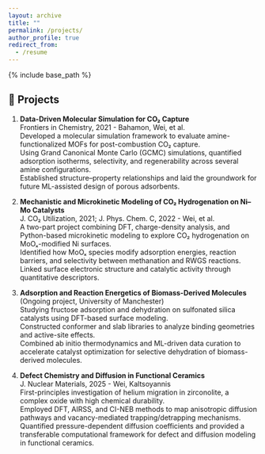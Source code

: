 ```yaml
---
layout: archive
title: ""
permalink: /projects/
author_profile: true
redirect_from:
  - /resume
---
```


{% include base_path %}

🚀 Projects
------
1.  **Data-Driven Molecular Simulation for CO₂ Capture** <br>
   Frontiers in Chemistry, 2021 - Bahamon, Wei, et al. <br>
   Developed a molecular simulation framework to evaluate amine-functionalized MOFs for post-combustion CO₂ capture. <br>
   Using Grand Canonical Monte Carlo (GCMC) simulations, quantified adsorption isotherms, selectivity, and regenerability across several amine configurations. <br>
   Established structure–property relationships and laid the groundwork for future ML-assisted design of porous adsorbents.

2.  **Mechanistic and Microkinetic Modeling of CO₂ Hydrogenation on Ni–Mo Catalysts** <br>
   J. CO₂ Utilization, 2021; J. Phys. Chem. C, 2022 - Wei, et al. <br>
   A two-part project combining DFT, charge-density analysis, and Python-based microkinetic modeling to explore CO₂ hydrogenation on MoOₓ-modified Ni surfaces. <br> 
   Identified how MoOₓ species modify adsorption energies, reaction barriers, and selectivity between methanation and RWGS reactions. <br> 
   Linked surface electronic structure and catalytic activity through quantitative descriptors.

3.  **Adsorption and Reaction Energetics of Biomass-Derived Molecules** <br>
   (Ongoing project, University of Manchester) <br>
   Studying fructose adsorption and dehydration on sulfonated silica catalysts using DFT-based surface modeling. <br>
   Constructed conformer and slab libraries to analyze binding geometries and active-site effects. <br>
   Combined ab initio thermodynamics and ML-driven data curation to accelerate catalyst optimization for selective dehydration of biomass-derived molecules.

4.  **Defect Chemistry and Diffusion in Functional Ceramics** <br>
   J. Nuclear Materials, 2025 - Wei, Kaltsoyannis <br>
   First-principles investigation of helium migration in zirconolite, a complex oxide with high chemical durability. <br>
   Employed DFT, AIRSS, and CI-NEB methods to map anisotropic diffusion pathways and vacancy-mediated trapping/detrapping mechanisms. <br>
   Quantified pressure-dependent diffusion coefficients and provided a transferable computational framework for defect and diffusion modeling in functional ceramics. 

